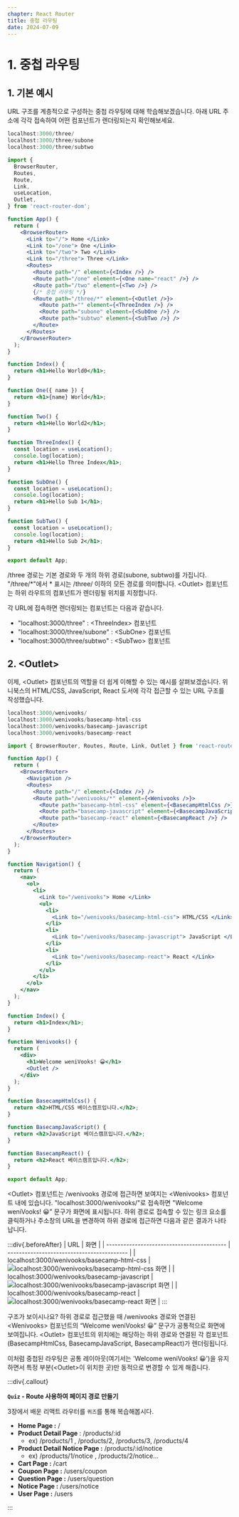 ```yaml
---
chapter: React Router
title: 중첩 라우팅
date: 2024-07-09
---
```


# 1. 중첩 라우팅

## 1. 기본 예시

URL 구조를 계층적으로 구성하는 중첩 라우팅에 대해 학습해보겠습니다. 아래 URL 주소에 각각 접속하여 어떤 컴포넌트가 렌더링되는지 확인해보세요.

```jsx
localhost:3000/three/
localhost:3000/three/subone
localhost:3000/three/subtwo
```

```jsx
import {
  BrowserRouter,
  Routes,
  Route,
  Link,
  useLocation,
  Outlet,
} from 'react-router-dom';

function App() {
  return (
    <BrowserRouter>
      <Link to="/"> Home </Link>
      <Link to="/one"> One </Link>
      <Link to="/two"> Two </Link>
      <Link to="/three"> Three </Link>
      <Routes>
        <Route path="/" element={<Index />} />
        <Route path="/one" element={<One name="react" />} />
        <Route path="/two" element={<Two />} />
        {/* 중첩 라우팅 */}
        <Route path="/three/*" element={<Outlet />}>
          <Route path="" element={<ThreeIndex />} />
          <Route path="subone" element={<SubOne />} />
          <Route path="subtwo" element={<SubTwo />} />
        </Route>
      </Routes>
    </BrowserRouter>
  );
}

function Index() {
  return <h1>Hello World0</h1>;
}

function One({ name }) {
  return <h1>{name} World</h1>;
}

function Two() {
  return <h1>Hello World2</h1>;
}

function ThreeIndex() {
  const location = useLocation();
  console.log(location);
  return <h1>Hello Three Index</h1>;
}

function SubOne() {
  const location = useLocation();
  console.log(location);
  return <h1>Hello Sub 1</h1>;
}

function SubTwo() {
  const location = useLocation();
  console.log(location);
  return <h1>Hello Sub 2</h1>;
}

export default App;
```

/three 경로는 기본 경로와 두 개의 하위 경로(subone, subtwo)를 가집니다. "/three/\*"에서 \* 표시는 /three/ 이하의 모든 경로를 의미합니다. \<Outlet> 컴포넌트는 하위 라우트의 컴포넌트가 렌더링될 위치를 지정합니다.

각 URL에 접속하면 렌더링되는 컴포넌트는 다음과 같습니다.

- "localhost:3000/three" : \<ThreeIndex> 컴포넌트
- "localhost:3000/three/subone" : \<SubOne> 컴포넌트
- "localhost:3000/three/subtwo" : \<SubTwo> 컴포넌트

## 2. \<Outlet>

이제, \<Outlet> 컴포넌트의 역할을 더 쉽게 이해할 수 있는 예시를 살펴보겠습니다. 위니북스의 HTML/CSS, JavaScript, React 도서에 각각 접근할 수 있는 URL 구조를 작성했습니다.

```jsx
localhost:3000/wenivooks/
localhost:3000/wenivooks/basecamp-html-css
localhost:3000/wenivooks/basecamp-javascript
localhost:3000/wenivooks/basecamp-react
```

```jsx
import { BrowserRouter, Routes, Route, Link, Outlet } from 'react-router-dom';

function App() {
  return (
    <BrowserRouter>
      <Navigation />
      <Routes>
        <Route path="/" element={<Index />} />
        <Route path="/wenivooks/*" element={<Wenivooks />}>
          <Route path="basecamp-html-css" element={<BasecampHtmlCss />} />
          <Route path="basecamp-javascript" element={<BasecampJavaScript />} />
          <Route path="basecamp-react" element={<BasecampReact />} />
        </Route>
      </Routes>
    </BrowserRouter>
  );
}

function Navigation() {
  return (
    <nav>
      <ol>
        <li>
          <Link to="/wenivooks"> Home </Link>
          <ul>
            <li>
              <Link to="/wenivooks/basecamp-html-css"> HTML/CSS </Link>
            </li>
            <li>
              <Link to="/wenivooks/basecamp-javascript"> JavaScript </Link>
            </li>
            <li>
              <Link to="/wenivooks/basecamp-react"> React </Link>
            </li>
          </ul>
        </li>
      </ol>
    </nav>
  );
}

function Index() {
  return <h1>Index</h1>;
}

function Wenivooks() {
  return (
    <div>
      <h1>Welcome weniVooks! 😀</h1>
      <Outlet />
    </div>
  );
}

function BasecampHtmlCss() {
  return <h2>HTML/CSS 베이스캠프입니다.</h2>;
}

function BasecampJavaScript() {
  return <h2>JavaScript 베이스캠프입니다.</h2>;
}

function BasecampReact() {
  return <h2>React 베이스캠프입니다.</h2>;
}

export default App;
```

\<Outlet> 컴포넌트는 /wenivooks 경로에 접근하면 보여지는 \<Wenivooks> 컴포넌트 내에 있습니다. "localhost:3000/wenivooks/"로 접속하면 "Welcome weniVooks! 😀" 문구가 화면에 표시됩니다. 하위 경로로 접속할 수 있는 링크 요소를 클릭하거나 주소창의 URL을 변경하여 하위 경로에 접근하면 다음과 같은 결과가 나타납니다.

:::div{.beforeAfter}
| URL | 화면 |
| ------------------------------------------ | ------------------------------------------ |
| localhost:3000/wenivooks/basecamp-html-css | ![localhost:3000/wenivooks/basecamp-html-css 화면](/images/basecamp-react/chapter03-4/chapter03-4-1.png) |
| localhost:3000/wenivooks/basecamp-javascript | ![localhost:3000/wenivooks/basecamp-javascript 화면](/images/basecamp-react/chapter03-4/chapter03-4-2.png) |
| localhost:3000/wenivooks/basecamp-react | ![localhost:3000/wenivooks/basecamp-react 화면](/images/basecamp-react/chapter03-4/chapter03-4-3.png) |
:::

구조가 보이시나요? 하위 경로로 접근했을 때 /wenivooks 경로와 연결된 \<Wenivooks> 컴포넌트의 “Welcome weniVooks! 😀” 문구가 공통적으로 화면에 보여집니다. \<Outlet> 컴포넌트의 위치에는 해당하는 하위 경로와 연결된 각 컴포넌트(BasecampHtmlCss, BasecampJavaScript, BasecampReact)가 렌더링됩니다.

이처럼 중첩된 라우팅은 공통 레이아웃(여기서는 'Welcome weniVooks! 😀')을 유지하면서 특정 부분(\<Outlet>이 위치한 곳)만 동적으로 변경할 수 있게 해줍니다.

:::div{.callout}

**`Quiz` - Route 사용하여 페이지 경로 만들기**

3장에서 배운 리액트 라우터를 `퀴즈`를 통해 복습해봅시다.

- **Home Page :** /
- **Product Detail Page** : /products/:id
  - ex) /products/1 , /products/2, /products/3, /products/4
- **Product Detail Notice Page :** /products/:id/notice
  - ex) /products/1/notice , /products/2/notice…
- **Cart Page :** /cart
- **Coupon Page :** /users/coupon
- **Question Page :** /users/question
- **Notice Page :** /users/notice
- **User Page :** /users

:::
